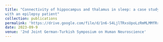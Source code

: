 ```yaml
---
title: "Connectivity of hippocampus and thalamus in sleep: a case study
with an epilepsy patient"
collection: publications
permalink: 'https://drive.google.com/file/d/1n6-S4LjlTRxsUpoLzRmMLMMfRrqs30q9/view'
date: 2023-09-9
venue: '2nd Joint German-Turkish Symposium on Human Neuroscience'
---
```


